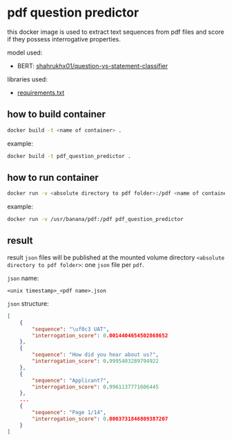 # pdf question predictor

this docker image is used to extract text sequences from pdf files and score 
if they possess interrogative properties.


model used:
- BERT: [shahrukhx01/question-vs-statement-classifier](https://huggingface.co/shahrukhx01/question-vs-statement-classifier)

libraries used:
- [requirements.txt](./requirements.txt)

## how to build container

```bash
docker build -t <name of container> .
```

example:
```bash
docker build -t pdf_question_predictor .
```

## how to run container

```bash
docker run -v <absolute directory to pdf folder>:/pdf <name of container>
```

example:
```bash
docker run -v /usr/banana/pdf:/pdf pdf_question_predictor
```

## result

result `json` files will be published at the mounted volume directory `<absolute directory to pdf folder>`: one `json` file per `pdf`.

`json` name:
```text
<unix timestamp>_<pdf name>.json
```

`json` structure:
```json
[
    {
        "sequence": "\uf0c3 UAT",
        "interrogation_score": 0.0014404654502868652
    },
    {
        "sequence": "How did you hear about us?",
        "interrogation_score": 0.9995403289794922
    },
    {
        "sequence": "Applicant?",
        "interrogation_score": 0.9961137771606445
    },
    ...
    {
        "sequence": "Page 1/14",
        "interrogation_score": 0.0003731846809387207
    }
]
```
